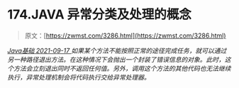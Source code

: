 <!--yml
category: 未分类
date: 0001-01-01 00:00:00
--->

# 174.JAVA 异常分类及处理的概念

> 原文：[https://zwmst.com/3286.html](https://zwmst.com/3286.html)

   [ *Java基础* ](https://zwmst.com/java%e5%9f%ba%e7%a1%80)*[ <time datetime="2021-09-18T01:05:13+08:00"> 2021-09-17 </time> ](https://zwmst.com/3286.html)  如果某个方法不能按照正常的途径完成任务，就可以通过另一种路径退出方法。在这种情况下会抛出一个封装了错误信息的对象。此时，这个方法会立刻退出同时不返回任何值。另外，调用这个方法的其他代码也无法继续执行，异常处理机制会将代码执行交给异常处理器。*